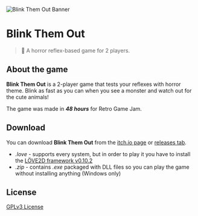 ![Blink Them Out Banner](https://img.itch.zone/aW1nLzk1Mzc2Ny5wbmc=/original/cEUAMK.png)

# Blink Them Out
> 👀 A horror reflex-based game for 2 players.

## About the game
**Blink Them Out** is a 2-player game that tests your reflexes with horror theme. Blink as fast as you can when you see a monster and watch out for the cute animals! 

The game was made in ***48 hours*** for Retro Game Jam.

## Download
You can download **Blink Them Out** from the [itch.io page](https://exler.itch.io/Blink) or [releases tab](https://github.com/exler/blink-them-out/releases). 
* *.love* - supports every system, but in order to play it you have to install the [LÖVE2D framework v0.10.2](https://love2d.org/)
* *.zip* - contains *.exe* packaged with DLL files so you can play the game without installing anything (Windows only)

## License
[GPLv3 License](LICENSE)

